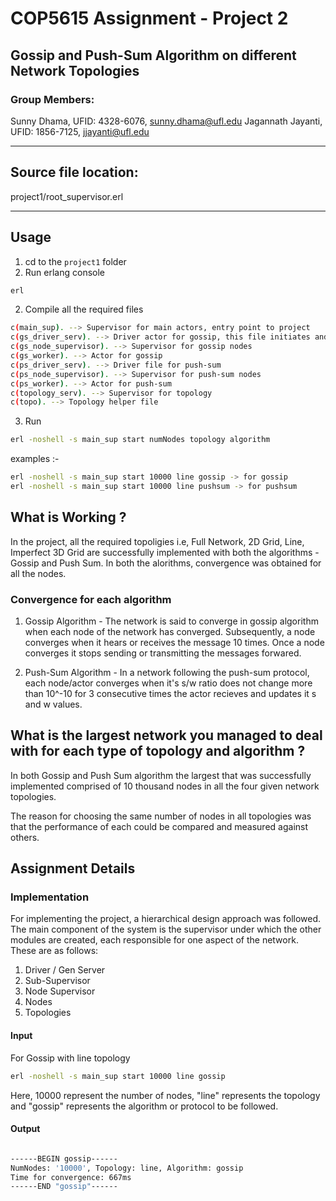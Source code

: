 # COP5615 Assignment - Project 2

## Gossip and Push-Sum Algorithm on different Network Topologies

### Group Members: 

Sunny Dhama, UFID: 4328-6076, sunny.dhama@ufl.edu
Jagannath Jayanti, UFID: 1856-7125, jjayanti@ufl.edu

---

## Source file location:

project1/root_supervisor.erl

---

## Usage

1.  cd to the `project1` folder
2.  Run erlang console

```bash
erl
```

2.  Compile all the required files

```bash
c(main_sup). --> Supervisor for main actors, entry point to project
c(gs_driver_serv). --> Driver actor for gossip, this file initiates and terminates gossip algorithm
c(gs_node_supervisor). --> Supervisor for gossip nodes
c(gs_worker). --> Actor for gossip
c(ps_driver_serv). --> Driver file for push-sum
c(ps_node_supervisor). --> Supervisor for push-sum nodes
c(ps_worker). --> Actor for push-sum
c(topology_serv). --> Supervisor for topology
c(topo). --> Topology helper file

```

3.  Run

```bash
erl -noshell -s main_sup start numNodes topology algorithm
```

examples :-

```bash
erl -noshell -s main_sup start 10000 line gossip -> for gossip
erl -noshell -s main_sup start 10000 line pushsum -> for pushsum
```

## What is Working ?

In the project, all the required topoligies i.e, Full Network, 2D Grid, Line, Imperfect 3D Grid are successfully implemented with both the algorithms - Gossip and Push Sum. In both the alorithms, convergence was obtained for all the nodes. 

### Convergence for each algorithm

1. Gossip Algorithm - The network is said to converge in gossip algorithm when each node of the network has converged. Subsequently, a node converges when it hears or receives the message 10 times. Once a node converges it stops sending or transmitting the messages forwared. 

2. Push-Sum Algorithm - In a network following the push-sum protocol, each node/actor converges when it's s/w ratio does not change more than 10^-10 for 3 consecutive times the actor recieves and updates it s and w values.


## What is the largest network you managed to deal with for each type of topology and algorithm ?

In both Gossip and Push Sum algorithm the largest that was successfully implemented comprised of 10 thousand nodes in all the four given network topologies. 

The reason for choosing the same number of nodes in all topologies was that the performance of each could be compared and measured against others.



## Assignment Details

### Implementation

For implementing the project, a hierarchical design approach was followed. The main component of the system is the supervisor under which the other modules are created, each responsible for one aspect of the network. These are as follows:

1. Driver / Gen Server
2. Sub-Supervisor
3. Node Supervisor
4. Nodes
5. Topologies


#### Input

For Gossip with line topology

```bash
erl -noshell -s main_sup start 10000 line gossip
```

Here, 10000 represent the number of nodes, "line" represents the topology and "gossip" represents the algorithm or protocol to be followed.

#### Output

```bash

------BEGIN gossip------
NumNodes: '10000', Topology: line, Algorithm: gossip
Time for convergence: 667ms 
------END "gossip"------

```






